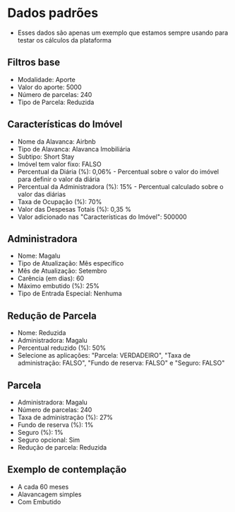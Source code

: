 # Dados padrões
- Esses dados são apenas um exemplo que estamos sempre usando para testar os cálculos da plataforma
## Filtros base
- Modalidade: Aporte
- Valor do aporte: 5000
- Número de parcelas: 240
- Tipo de Parcela: Reduzida
## Características do Imóvel
- Nome da Alavanca: Airbnb
- Tipo de Alavanca: Alavanca Imobiliária
- Subtipo: Short Stay
- Imóvel tem valor fixo: FALSO
- Percentual da Diária (%): 0,06% - Percentual sobre o valor do imóvel para definir o valor da diária
- Percentual da Administradora (%): 15% - Percentual calculado sobre o valor das diárias
- Taxa de Ocupação (%): 70%
- Valor das Despesas Totais (%): 0,35 %
- Valor adicionado nas "Características do Imóvel": 500000
## Administradora
- Nome: Magalu
- Tipo de Atualização: Mês específico
- Mês de Atualização: Setembro
- Carência (em dias): 60
- Máximo embutido (%): 25%
- Tipo de Entrada Especial: Nenhuma
## Redução de Parcela
- Nome: Reduzida
- Administradora: Magalu
- Percentual reduzido (%): 50%
- Selecione as aplicações: "Parcela: VERDADEIRO", "Taxa de administração: FALSO", "Fundo de reserva: FALSO" e "Seguro: FALSO"
## Parcela
- Administradora: Magalu
- Número de parcelas: 240
- Taxa de administração (%): 27%
- Fundo de reserva (%): 1%
- Seguro (%): 1%
- Seguro opcional: Sim
- Redução de parcela: Reduzida
## Exemplo de contemplação
- A cada 60 meses
- Alavancagem simples
- Com Embutido
